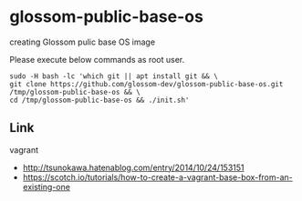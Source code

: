 # glossom-public-base-os

creating Glossom pulic base OS image

Please execute below commands as root user.

```
sudo -H bash -lc 'which git || apt install git && \
git clone https://github.com/glossom-dev/glossom-public-base-os.git /tmp/glossom-public-base-os && \
cd /tmp/glossom-public-base-os && ./init.sh'
```


## Link

vagrant

- http://tsunokawa.hatenablog.com/entry/2014/10/24/153151
- https://scotch.io/tutorials/how-to-create-a-vagrant-base-box-from-an-existing-one

